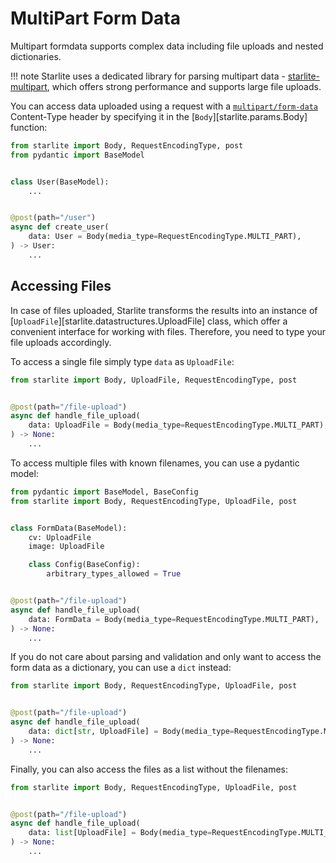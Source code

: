 # MultiPart Form Data

Multipart formdata supports complex data including file uploads and nested dictionaries.

!!! note
    Starlite uses a dedicated library for parsing multipart data - [starlite-multipart](https://github.com/starlite-api/starlite-multipart),
    which offers strong performance and supports large file uploads.

You can access data uploaded using a request with a [`multipart/form-data`](https://developer.mozilla.org/en-US/docs/Web/HTTP/Methods/POST) Content-Type header by specifying it in
the [`Body`][starlite.params.Body] function:

```python
from starlite import Body, RequestEncodingType, post
from pydantic import BaseModel


class User(BaseModel):
    ...


@post(path="/user")
async def create_user(
    data: User = Body(media_type=RequestEncodingType.MULTI_PART),
) -> User:
    ...
```

## Accessing Files

In case of files uploaded, Starlite transforms the results into an instance
of [`UploadFile`][starlite.datastructures.UploadFile] class, which offer a convenient
interface for working with files. Therefore, you need to type your file uploads accordingly.

To access a single file simply type `data` as `UploadFile`:

```python
from starlite import Body, UploadFile, RequestEncodingType, post


@post(path="/file-upload")
async def handle_file_upload(
    data: UploadFile = Body(media_type=RequestEncodingType.MULTI_PART),
) -> None:
    ...
```

To access multiple files with known filenames, you can use a pydantic model:

```python
from pydantic import BaseModel, BaseConfig
from starlite import Body, RequestEncodingType, UploadFile, post


class FormData(BaseModel):
    cv: UploadFile
    image: UploadFile

    class Config(BaseConfig):
        arbitrary_types_allowed = True


@post(path="/file-upload")
async def handle_file_upload(
    data: FormData = Body(media_type=RequestEncodingType.MULTI_PART),
) -> None:
    ...
```

If you do not care about parsing and validation and only want to access the form data as a dictionary, you can use a `dict` instead:

```python
from starlite import Body, RequestEncodingType, UploadFile, post


@post(path="/file-upload")
async def handle_file_upload(
    data: dict[str, UploadFile] = Body(media_type=RequestEncodingType.MULTI_PART)
) -> None:
    ...
```

Finally, you can also access the files as a list without the filenames:

```python
from starlite import Body, RequestEncodingType, UploadFile, post


@post(path="/file-upload")
async def handle_file_upload(
    data: list[UploadFile] = Body(media_type=RequestEncodingType.MULTI_PART),
) -> None:
    ...
```
